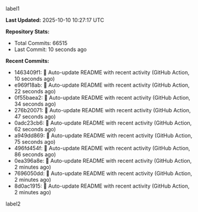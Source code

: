 
label1 
<!-- ACTIVITY_START -->
**Last Updated:** 2025-10-10 10:27:17 UTC

**Repository Stats:**
- Total Commits: 66515
- Last Commit: 10 seconds ago

**Recent Commits:**
- 1463409f1: 🤖 Auto-update README with recent activity (GitHub Action, 10 seconds ago)
- e969f18ab: 🤖 Auto-update README with recent activity (GitHub Action, 22 seconds ago)
- 0f55baea2: 🤖 Auto-update README with recent activity (GitHub Action, 34 seconds ago)
- 276b20071: 🤖 Auto-update README with recent activity (GitHub Action, 47 seconds ago)
- 0adc23cb6: 🤖 Auto-update README with recent activity (GitHub Action, 62 seconds ago)
- a949dd869: 🤖 Auto-update README with recent activity (GitHub Action, 75 seconds ago)
- 496fd454f: 🤖 Auto-update README with recent activity (GitHub Action, 86 seconds ago)
- 0ea396a8e: 🤖 Auto-update README with recent activity (GitHub Action, 2 minutes ago)
- 7696050dd: 🤖 Auto-update README with recent activity (GitHub Action, 2 minutes ago)
- 8d0ac1915: 🤖 Auto-update README with recent activity (GitHub Action, 2 minutes ago)
<!-- ACTIVITY_END -->

label2
